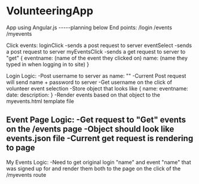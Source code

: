 # VolunteeringApp
App using Angular.js
-----planning below
End points:
/login
/events
/myevents


Click events:
loginClick
-sends a post request to server
eventSelect
-sends a post request to server
myEventsClick
-sends a get request to server to "get"
{
  eventname: (name of the event they clicked on)
  name: (name they typed in when logging in to site)
}


Login Logic:
-Post username to server as name: ""
-Current Post request will send name + password to server
-Get username on the click of volunteer event selection
-Store object that looks like {
  name:
  eventname:
  date:
  description:
}
-Render events based on that object to the myevents.html template file


Event Page Logic:
-Get request to "Get" events on the /events page
-Object should look like events.json file
-Current get request is rendering to page
-

My Events Logic:
-Need to get original login "name" and event "name" that was signed up for and render them both to the page on the click of the /myevents route
